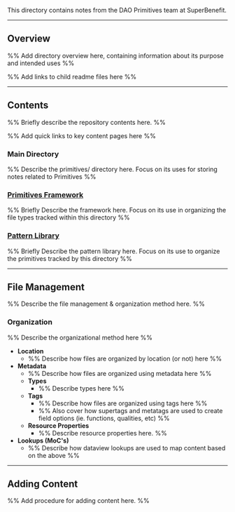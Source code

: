 This directory contains notes from the DAO Primitives team at SuperBenefit.

---

## Overview

%% Add directory overview here, containing information about its purpose and intended uses %%

%% Add links to child readme files here %%

---

## Contents

%% Briefly describe the repository contents here. %%

%% Add quick links to key content pages here %%

### Main Directory

%% Describe the primitives/ directory here. Focus on its uses for storing notes related to Primitives %%

### [Primitives Framework](notes/primitives/framework/framework.md)

%% Briefly Describe the framework here. Focus on its use in organizing the file types tracked within this directory %%

### [Pattern Library](notes/primitives/framework/framework.md)

%% Briefly Describe the pattern library here. Focus on its use to organize the primitives tracked by this directory %%

---

## File Management

%% Describe the file management & organization method here. %%

### Organization

%% Describe the organizational method here %%

- **Location**
	- %% Describe how files are organized by location (or not) here %%
- **Metadata**
	- %% Describe how files are organized using metadata here %%
	- **Types**
		- %% Describe types here %%
	- **Tags**
		- %% Describe how files are organized using tags here %%
		- %% Also cover how supertags and metatags are used to create field options (ie. functions, qualities, etc) %%
	- **Resource Properties**
		- %% Describe resource properties here. %%
- **Lookups (MoC's)**
	- %% Describe how dataview lookups are used to map content based on the above  %%

---

## Adding Content

%% Add procedure for adding content here. %%

